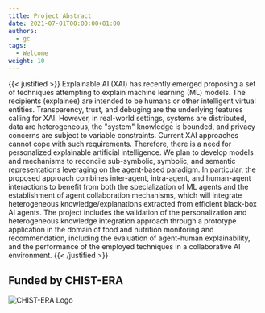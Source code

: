 ```yaml
---
title: Project Abstract
date: 2021-07-01T00:00:00+01:00
authors:
  - gc
tags:
  - Welcome
weight: 10
---
```


<!-- ![Expectation Logo](/full_expectation_logo.svg) -->

<!-- </br> -->

{{< justified >}}
Explainable AI (XAI) has recently emerged proposing a set of techniques attempting to explain machine learning (ML) models. 
The recipients (explainee) are intended to be humans or other intelligent virtual entities. Transparency, trust, and debuging are the underlying features calling for XAI. 
However, in real-world settings, systems are distributed, data are heterogeneous, the "system" knowledge is bounded, and privacy concerns are subject to variable constraints. 
Current XAI approaches cannot cope with such requirements. 
Therefore, there is a need for personalized explainable artificial intelligence. We plan to develop models and mechanisms to reconcile sub-symbolic, symbolic, and semantic representations leveraging on the agent-based paradigm. 
In particular, the proposed approach combines inter-agent, intra-agent, and human-agent interactions to benefit from both the specialization of ML agents and the establishment of agent collaboration mechanisms, which will integrate heterogeneous knowledge/explanations extracted from efficient black-box AI agents. 
The project includes the validation of the personalization and heterogeneous knowledge integration approach through a prototype application in the domain of food and nutrition monitoring and recommendation, including the evaluation of agent-human explainability, and the performance of the employed techniques in a collaborative AI environment.
{{< /justified >}}

## Funded by CHIST-ERA

<!-- {{< figure src="/chistera_logo.png" >}} -->
![CHIST-ERA Logo](/chistera_logo.png)
